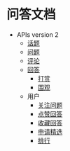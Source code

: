 # 问答文档

- APIs version 2
    - [话题](api2/topic.md)
    - [问题](api2/question.md)
    - [评论](api2/comments.md)
    - [回答](api2/answer.md)
        - [打赏](api2/answer-reward.md)
        - [围观](api2/answer-onlookers.md)
    - 用户
        - [关注问题](api2/user-question-watch.md)
        - [点赞回答](api2/user-answer-like.md)
        - [收藏回答](api2/user-answer-collect.md)
        - [申请精选](api2/user-question-application.md)
        - [排行](/api2/user-rank.md)
